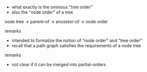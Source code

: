 
- what exactly is the ominous "tree order"
- also the "node order" of a tree

node tree
-> parent-of
-> ancestor-of
-> node order

remarks
- intended to formalize the notion of "node order" and "tree order"
- recall that a path graph satisfies the requirements of a node tree

remarks
- not clear if it can be merged into partial-orders
